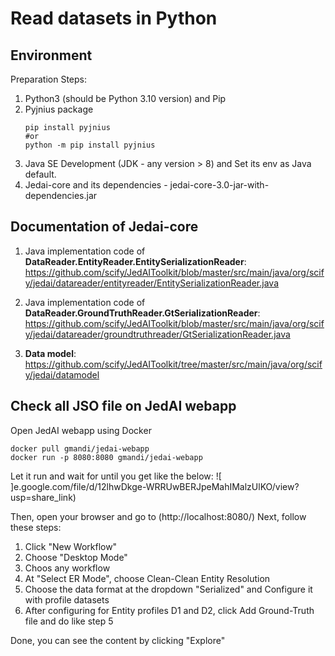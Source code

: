 # Read datasets in Python

## Environment
Preparation Steps:
  1. Python3 (should be Python 3.10 version) and Pip
  2. Pyjnius package
     ```
     pip install pyjnius
     #or
     python -m pip install pyjnius
     ```
 3. Java SE Development (JDK - any version > 8) and Set its env as Java default.
 4. Jedai-core and its dependencies - jedai-core-3.0-jar-with-dependencies.jar
 
 ## Documentation of Jedai-core
 
 1. Java implementation code of **DataReader.EntityReader.EntitySerializationReader**:
 https://github.com/scify/JedAIToolkit/blob/master/src/main/java/org/scify/jedai/datareader/entityreader/EntitySerializationReader.java
 
 2. Java implementation code of **DataReader.GroundTruthReader.GtSerializationReader**:
 https://github.com/scify/JedAIToolkit/blob/master/src/main/java/org/scify/jedai/datareader/groundtruthreader/GtSerializationReader.java
 
 3. **Data model**: https://github.com/scify/JedAIToolkit/tree/master/src/main/java/org/scify/jedai/datamodel
 
## Check all JSO file on JedAI webapp
Open JedAI webapp using Docker
```
docker pull gmandi/jedai-webapp
docker run -p 8080:8080 gmandi/jedai-webapp
```
Let it run and wait for until you get like the below:
![ ]e.google.com/file/d/12lhwDkge-WRRUwBERJpeMahIMalzUlKO/view?usp=share_link)
 
Then, open your browser and go to (http://localhost:8080/)
Next, follow these steps:
  1. Click "New Workflow"
  2. Choose "Desktop Mode"
  3. Choos any workflow
  4. At "Select ER Mode", choose Clean-Clean Entity Resolution
  5. Choose the data format at the dropdown "Serialized" and Configure it with profile datasets
  6. After configuring for Entity profiles D1 and D2, click Add Ground-Truth file and do like step 5

Done, you can see the content by clicking "Explore"
